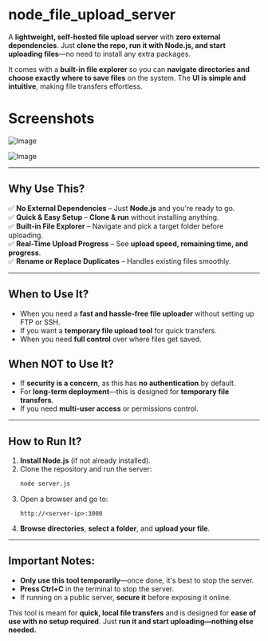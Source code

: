 # node_file_upload_server 

A **lightweight, self-hosted file upload server** with **zero external dependencies**. Just **clone the repo, run it with Node.js, and start uploading files**—no need to install any extra packages.  

It comes with a **built-in file explorer** so you can **navigate directories and choose exactly where to save files** on the system. The **UI is simple and intuitive**, making file transfers effortless.  

# Screenshots

![Image](https://github.com/user-attachments/assets/733b21de-fb19-4c53-a76b-45a087fb757a)

![Image](https://github.com/user-attachments/assets/9b7520a1-9abc-4717-8aa1-5a1e68dafc30)

---

## **Why Use This?**  
✅ **No External Dependencies** – Just **Node.js** and you're ready to go.  
✅ **Quick & Easy Setup** – **Clone & run** without installing anything.  
✅ **Built-in File Explorer** – Navigate and pick a target folder before uploading.  
✅ **Real-Time Upload Progress** – See **upload speed, remaining time, and progress**.  
✅ **Rename or Replace Duplicates** – Handles existing files smoothly.  

---

## **When to Use It?**  
- When you need a **fast and hassle-free file uploader** without setting up FTP or SSH.  
- If you want a **temporary file upload tool** for quick transfers.  
- When you need **full control** over where files get saved.  

## **When NOT to Use It?**  
- If **security is a concern**, as this has **no authentication** by default.  
- For **long-term deployment**—this is designed for **temporary file transfers**.  
- If you need **multi-user access** or permissions control.  

---

## **How to Run It?**  
1. **Install Node.js** (if not already installed).  
2. Clone the repository and run the server:  
   ```sh
   node server.js
   ```  
3. Open a browser and go to:  
   ```
   http://<server-ip>:3000
   ```  
4. **Browse directories**, **select a folder**, and **upload your file**.  

---

## **Important Notes:**  
- **Only use this tool temporarily**—once done, it's best to stop the server.  
- **Press Ctrl+C** in the terminal to stop the server.  
- If running on a public server, **secure it** before exposing it online.  

This tool is meant for **quick, local file transfers** and is designed for **ease of use with no setup required**. Just **run it and start uploading—nothing else needed.**